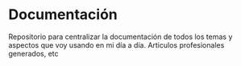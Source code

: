 # Documentación

Repositorio para centralizar la documentación de todos los temas y aspectos que voy usando en mi día a día. Articulos profesionales generados, etc


